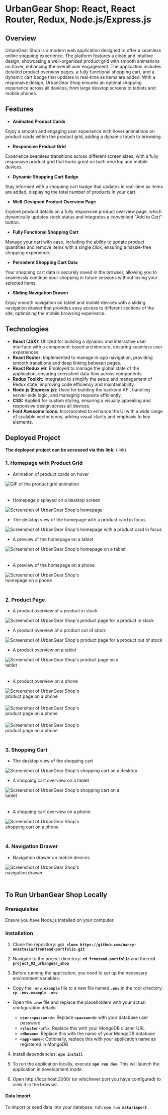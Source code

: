 # UrbanGear Shop: React, React Router, Redux, Node.js/Express.js

## Overview

UrbanGear Shop is a modern web application designed to offer a seamless online shopping experience. The platform features a clean and intuitive design, showcasing a well-organized product grid with smooth animations on hover, enhancing the overall user engagement. The application includes detailed product overview pages, a fully functional shopping cart, and a dynamic cart badge that updates in real-time as items are added. With a responsive design, UrbanGear Shop ensures an optimal shopping experience across all devices, from large desktop screens to tablets and mobile phones.

## Features

- **Animated Product Cards**

Enjoy a smooth and engaging user experience with hover animations on product cards within the product grid, adding a dynamic touch to browsing.

- **Responsive Product Grid**

Experience seamless transitions across different screen sizes, with a fully responsive product grid that looks great on both desktop and mobile devices.

- **Dynamic Shopping Cart Badge**

Stay informed with a shopping cart badge that updates in real-time as items are added, displaying the total number of products in your cart.

- **Well-Designed Product Overview Page**

Explore product details on a fully responsive product overview page, which dynamically updates stock status and integrates a convenient "Add to Cart" button.

- **Fully Functional Shopping Cart**

Manage your cart with ease, including the ability to update product quantities and remove items with a single click, ensuring a hassle-free shopping experience.

- **Persistent Shopping Cart Data**

Your shopping cart data is securely saved in the browser, allowing you to seamlessly continue your shopping in future sessions without losing your selected items.

- **Sliding Navigation Drawer**

Enjoy smooth navigation on tablet and mobile devices with a sliding navigation drawer that provides easy access to different sections of the site, optimizing the mobile browsing experience.

## Technologies

- **React (JSX):** Utilized for building a dynamic and interactive user interface with a component-based architecture, ensuring seamless user experiences.
- **React Router:** Implemented to manage in-app navigation, providing smooth transitions and deep linking between pages.
- **React Redux v6:** Employed to manage the global state of the application, ensuring consistent data flow across components.
- **Redux Toolkit:** Integrated to simplify the setup and management of Redux state, improving code efficiency and maintainability.
- **Node.js (Express.js):** Used for building the backend API, handling server-side logic, and managing requests efficiently.
- **CSS:** Applied for custom styling, ensuring a visually appealing and responsive design across all devices.
- **Font Awesome Icons:** Incorporated to enhance the UI with a wide range of scalable vector icons, adding visual clarity and emphasis to key elements.

## Deployed Project

**The deployed project can be accessed via this link:** (link)

### 1. Homepage with Product Grid

- Animation of product cards on hover

<img src="./images/homepage-animation.gif" alt="GIF of the product grid animation" style="max-width: 700px; height: auto; padding-bottom: 20px;">

- Homepage displayed on a desktop screen

![Screenshot of UrbanGear Shop's homepage](./images/homepage-desktop-view.jpeg "Screenshot of UrbanGear Shop's homepage")

- The desktop view of the homepage with a product card in focus

![Screenshot of UrbanGear Shop's homepage with a product card in focus](./images/homepage-desktop-view-hover.jpeg "Screenshot of UrbanGear Shop's homepage with a product card in focus")

- A preview of the homepage on a tablet

<img src="./images/homepage-tablet-view.png" alt="Screenshot of UrbanGear Shop's homepage on a tablet" style="max-width: 400px; height: auto; padding-bottom: 20px;">

- A preview of the homepage on a phone

<img src="./images/homepage-phone-view.jpeg" alt="Screenshot of UrbanGear Shop's homepage on a phone" style="max-width: 250px; height: auto; padding-bottom: 20px;">

### 2. Product Page

- A product overview of a product in stock

![Screenshot of UrbanGear Shop's product page for a product in stock](./images/product-page-desktop-in-stock.jpeg "Screenshot of UrbanGear Shop's product page for a product in stock")

- A product overview of a product out of stock

![Screenshot of UrbanGear Shop's product page for a product out of stock](./images/product-page-desktop-out-of-stock.jpeg "Screenshot of UrbanGear Shop's product page for a product out of stock")

- A product overview on a tablet

<img src="./images/product-page-tablet-view.png" alt="Screenshot of UrbanGear Shop's product page on a tablet" style="max-width: 400px; height: auto; padding-bottom: 20px;">

- A product overview on a phone

<img src="./images/product-page-mobile-in-stock.png" alt="Screenshot of UrbanGear Shop's product page on a phone" style="max-width: 250px; height: auto; padding-bottom: 20px; padding-right: 10px;">

<img src="./images/product-page-mobile-in-stock-2.png" alt="Screenshot of UrbanGear Shop's product page on a phone" style="max-width: 250px; height: auto; padding-bottom: 20px; padding-right: 10px;">

<img src="./images/product-page-mobile-out-of-stock.png" alt="Screenshot of UrbanGear Shop's product page on a phone" style="max-width: 250px; height: auto; padding-bottom: 20px;">

### 3. Shopping Cart

- The desktop view of the shopping cart

![Screenshot of UrbanGear Shop's shopping cart on a desktop](./images/shopping-cart-desktop-view.jpeg "Screenshot of UrbanGear Shop's shopping cart on a desktop")

- A shopping cart overview on a tablet

<img src="./images/shopping-cart-tablet-view.png" alt="Screenshot of UrbanGear Shop's shopping cart on a tablet" style="max-width: 400px; height: auto; padding-bottom: 20px;">

- A shopping cart overview on a phone

<img src="./images/shopping-cart-phone-view.png" alt="Screenshot of UrbanGear Shop's shopping cart on a phone" style="max-width: 250px; height: auto; padding-bottom: 20px;">

### 4. Navigation Drawer

- Navigation drawer on mobile devices

<img src="./images/navigation-drawer-mobile.png" alt="Screenshot of UrbanGear Shop's navigation drawer" style="max-width: 250px; height: auto; padding-bottom: 20px;">

## To Run UrbanGear Shop Locally

### Prerequisites

Ensure you have Node.js installed on your computer.

### Installation

1. Clone the repository: **`git clone https://github.com/nancy-anastasia/frontend-portfolio.git`**

2. Navigate to the project directory: **`cd frontend-portfolio`** and then **`cd project_03_urbangear_shop`**

3. Before running the application, you need to set up the necessary environment variables:

- Copy the **`.env.example`** file to a new file named **`.env`** in the root directory: **`cp .env.example .env`**

- Open the **`.env`** file and replace the placeholders with your actual configuration details:

  - **`user:<password>`**: Replace **`<password>`** with your database user password
  - **`<cluster-url>`**: Replace this with your MongoDB cluster URL
  - **`<dbname>`**: Replace this with the name of your MongoDB database
  - **`<app-name>`**: Optionally, replace this with your application name as registered in MongoDB

4. Install dependencies: **`npm install`**

5. To run the application locally, execute **`npm run dev`**. This will launch the application in development mode.

6. Open http://localhost:3000/ (or whichever port you have configured) to view it in the browser.

#### Data Import

To import or seed data into your database, run: **`npm run data/import`**

